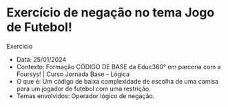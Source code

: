 # Exercício de negação no tema Jogo de Futebol!
Exercício 
- Data: 25/01/2024
- Contexto: Formação CÓDIGO DE BASE da Educ360° em parceria com a Foursys! | Curso Jornada Base - Lógica
- O que é: Um código de baixa complexidade de escolha de uma camisa para um jogador de futebol com uma restrição.
- Temas envolvidos: Operador lógico de negação.
